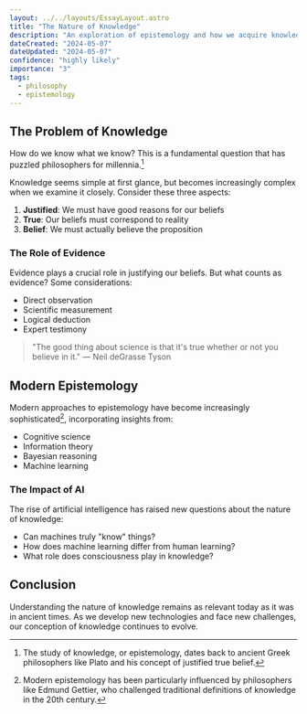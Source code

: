 ```yaml
---
layout: ../../layouts/EssayLayout.astro
title: "The Nature of Knowledge"
description: "An exploration of epistemology and how we acquire knowledge"
dateCreated: "2024-05-07"
dateUpdated: "2024-05-07"
confidence: "highly likely"
importance: "3"
tags:
  - philosophy
  - epistemology
---
```


## The Problem of Knowledge

How do we know what we know? This is a fundamental question that has puzzled philosophers for millennia.[^1]

Knowledge seems simple at first glance, but becomes increasingly complex when we examine it closely. Consider these three aspects:

1. **Justified**: We must have good reasons for our beliefs
2. **True**: Our beliefs must correspond to reality
3. **Belief**: We must actually believe the proposition

### The Role of Evidence

Evidence plays a crucial role in justifying our beliefs. But what counts as evidence? Some considerations:

- Direct observation
- Scientific measurement
- Logical deduction
- Expert testimony

> "The good thing about science is that it's true whether or not you believe in it."
> — Neil deGrasse Tyson

## Modern Epistemology

Modern approaches to epistemology have become increasingly sophisticated[^2], incorporating insights from:

- Cognitive science
- Information theory
- Bayesian reasoning
- Machine learning

### The Impact of AI

The rise of artificial intelligence has raised new questions about the nature of knowledge:

- Can machines truly "know" things?
- How does machine learning differ from human learning?
- What role does consciousness play in knowledge?

## Conclusion

Understanding the nature of knowledge remains as relevant today as it was in ancient times. As we develop new technologies and face new challenges, our conception of knowledge continues to evolve.

[^1]: The study of knowledge, or epistemology, dates back to ancient Greek philosophers like Plato and his concept of justified true belief.
[^2]: Modern epistemology has been particularly influenced by philosophers like Edmund Gettier, who challenged traditional definitions of knowledge in the 20th century. 
